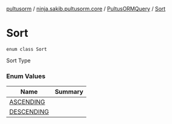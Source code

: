 [pultusorm](../../../index.md) / [ninja.sakib.pultusorm.core](../../index.md) / [PultusORMQuery](../index.md) / [Sort](.)

# Sort

`enum class Sort`

Sort Type

### Enum Values

| Name | Summary |
|---|---|
| [ASCENDING](-a-s-c-e-n-d-i-n-g.md) |  |
| [DESCENDING](-d-e-s-c-e-n-d-i-n-g.md) |  |
